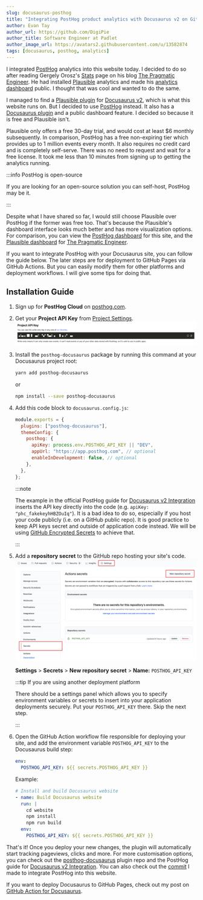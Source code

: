 ```yaml
---
slug: docusaurus-posthog
title: "Integrating PostHog product analytics with Docusaurus v2 on GitHub Pages"
author: Evan Tay
author_url: https://github.com/DigiPie
author_title: Software Engineer at Padlet
author_image_url: https://avatars2.githubusercontent.com/u/13582874
tags: [docusaurus, posthog, analytics]
---
```


I integrated [PostHog](https://posthog.com/) analytics into this website today. I decided to do so after reading Gergely Orosz's [Stats](https://blog.pragmaticengineer.com/stats/) page on his blog [The Pragmatic Engineer](https://blog.pragmaticengineer.com/). He had installed [Plausible](https://plausible.io/) analytics and made his [analytics dashboard](https://plausible.io/blog.pragmaticengineer.com?period=6mo) public. I thought that was cool and wanted to do the same.

I managed to find a [Plausible plugin](https://github.com/infracost/docusaurus-plugin-plausible) for [Docusaurus v2](https://docusaurus.io/), which is what this website runs on. But I decided to use [PostHog](https://posthog.com/) instead. It also has a [Docusaurus plugin](https://github.com/PostHog/posthog-docusaurus) and a public dashboard feature. I decided so because it is free and Plausible isn't.

<!--truncate-->

Plausible only offers a free 30-day trial, and would cost at least $6 monthly subsequently. In comparison, PostHog has a free non-expiring tier which provides up to 1 million events every month. It also requires no credit card and is completely self-serve. There was no need to request and wait for a free license. It took me less than 10 minutes from signing up to getting the analytics running.

:::info PostHog is open-source

If you are looking for an open-source solution you can self-host, PostHog may be it.

:::

Despite what I have shared so far, I would still choose Plausible over PostHog if the former was free too. That's because the Plausible's dashboard interface looks much better and has more visualization options. For comparison, you can view the [PostHog dashboard](https://app.posthog.com/shared_dashboard/OpHsSFokK2VvhHFF-5Jn0rgVzqaMRg) for this site, and the [Plausible dashboard](https://plausible.io/blog.pragmaticengineer.com?period=6mo) for [The Pragmatic Engineer](https://blog.pragmaticengineer.com/).

If you want to integrate PostHog with your Docusaurus site, you can follow the guide below. The later steps are for deployment to GitHub Pages via GitHub Actions. But you can easily modify them for other platforms and deployment workflows. I will give some tips for doing that.

## Installation Guide

1. Sign up for **PostHog Cloud** on [posthog.com](https://posthog.com/).
1. Get your **Project API Key** from [Project Settings](https://app.posthog.com/project/settings).
   ![PostHog Project API Key](/img/blog/posthog_api_key.png)

1. Install the `posthog-docusaurus` package by running this command at your Docusaurus project root:

   ```zsh
   yarn add posthog-docusaurus
   ```

   or

   ```zsh
   npm install --save posthog-docusaurus
   ```

1. Add this code block to `docusaurus.config.js`:

   ```js
   module.exports = {
     plugins: ["posthog-docusaurus"],
     themeConfig: {
       posthog: {
         apiKey: process.env.POSTHOG_API_KEY || "DEV",
         appUrl: "https://app.posthog.com", // optional
         enableInDevelopment: false, // optional
       },
     },
   };
   ```

   :::note

   The example in the official PostHog guide for [Docusaurus v2 Integration](https://posthog.com/docs/libraries/docusaurus) inserts the API key directly into the code (e.g. `apiKey: "phc_fakekeyhHBZOuIq"`). It is a bad idea to do so, especially if you host your code publicly (i.e. on a GitHub public repo). It is good practice to keep API keys secret and outside of application code instead. We will be using [GitHub Encrypted Secrets](https://docs.github.com/en/actions/reference/encrypted-secrets) to achieve that.

   :::

1. Add a **repository secret** to the GitHub repo hosting your site's code.
   ![GitHub Action Secrets](/img/blog/posthog_actions_secrets.png)

   **Settings** > **Secrets** > **New repository secret** > **Name:** `POSTHOG_API_KEY`

   :::tip If you are using another deployment platform

   There should be a settings panel which allows you to specify environment variables or secrets to insert into your application deployments securely. Put your `POSTHOG_API_KEY` there. Skip the next step.

   :::

1. Open the GitHub Action workflow file responsible for deploying your site, and add the environment variable `POSTHOG_API_KEY` to the Docusaurus build step:

   ```yml
   env:
     POSTHOG_API_KEY: ${{ secrets.POSTHOG_API_KEY }}
   ```

   Example:

   ```yml
   # Install and build Docusaurus website
   - name: Build Docusaurus website
     run: |
       cd website
       npm install 
       npm run build
     env:
       POSTHOG_API_KEY: ${{ secrets.POSTHOG_API_KEY }}
   ```

That's it! Once you deploy your new changes, the plugin will automatically start tracking pageviews, clicks and more. For more customisation options, you can check out the [posthog-docusaurus](https://github.com/PostHog/posthog-docusaurus) plugin repo and the PostHog guide for [Docusaurus v2 Integration](https://posthog.com/docs/libraries/docusaurus). You can also check out the [commit](https://github.com/DigiPie/kaya-folio/commit/fd6b029dbc0be34909cd539f2d33bac5de8209bc) I made to integrate PostHog into this website.

If you want to deploy Docusaurus to GitHub Pages, check out my post on [GitHub Action for Docusaurus](2021-01-17-docusaurus-gh-action.md).
